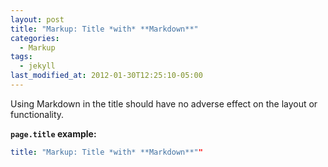 ```yaml
---
layout: post
title: "Markup: Title *with* **Markdown**"
categories:
  - Markup
tags:
  - jekyll
last_modified_at: 2012-01-30T12:25:10-05:00
---
```


Using Markdown in the title should have no adverse effect on the layout or functionality.

**`page.title` example:**

```yaml
title: "Markup: Title *with* **Markdown**""
```